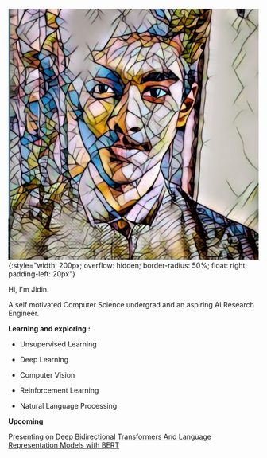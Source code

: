 

![Jidin Dinesh](/img/dp.jpeg){:style="width: 200px; overflow: hidden; border-radius: 50%; float: right; padding-left: 20px"}




Hi, I'm Jidin.

A self motivated Computer Science undergrad and an aspiring AI Research Engineer. 

**Learning and exploring :**

* Unsupervised Learning
                
* Deep Learning 
                
* Computer Vision
                
* Reinforcement Learning
                
* Natural Language Processing

**Upcoming**

[Presenting on Deep Bidirectional Transformers And Language Representation Models with BERT](https://twimlai.com/meetups/bert-pre-training-of-deep-bidirectional-transformers-for-language-understanding/)

<div style="margin: 150px;"></div>
